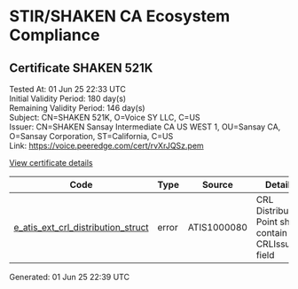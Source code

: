 # STIR/SHAKEN CA Ecosystem Compliance

## Certificate SHAKEN 521K

Tested At: 01 Jun 25 22:33 UTC\
Initial Validity Period: 180 day(s)\
Remaining Validity Period: 146 day(s)\
Subject: CN=SHAKEN 521K, O=Voice SY LLC, C=US\
Issuer: CN=SHAKEN Sansay Intermediate CA US WEST 1, OU=Sansay CA, O=Sansay Corporation, ST=California, C=US\
Link: https://voice.peeredge.com/cert/rvXrJQSz.pem

[View certificate details](https://x509.io/?cert=MIICnzCCAkSgAwIBAgIUQpx8cHEeOCDwuOHerm%2FzJiJkyUwwCgYIKoZIzj0EAwIwgYUxCzAJBgNVBAYTAlVTMRMwEQYDVQQIDApDYWxpZm9ybmlhMRswGQYDVQQKDBJTYW5zYXkgQ29ycG9yYXRpb24xEjAQBgNVBAsMCVNhbnNheSBDQTEwMC4GA1UEAwwnU0hBS0VOIFNhbnNheSBJbnRlcm1lZGlhdGUgQ0EgVVMgV0VTVCAxMB4XDTI1MDQyODEyMDYxOVoXDTI1MTAyNTEyMDYxOVowOjELMAkGA1UEBhMCVVMxFTATBgNVBAoMDFZvaWNlIFNZIExMQzEUMBIGA1UEAwwLU0hBS0VOIDUyMUswWTATBgcqhkjOPQIBBggqhkjOPQMBBwNCAATKWb%2BxWcMgS%2BwSToI4bnN94Am1tpBQFqKe7fIFtnX%2FDv83j7oqDeNZs1KNz7Q2aHvGglbPIdmQQSK6HooTM0lWo4HbMIHYMBYGCCsGAQUFBwEaBAowCKAGFgQ1MjFLMBcGA1UdIAQQMA4wDAYKYIZIAYb%2FCQEBBDAdBgNVHQ4EFgQUvSv6AsnS5QawLlZP0zJqoZYsYEowHwYDVR0jBBgwFoAUrNOT9UNDzAq%2BRVgXE32SfNzDAUYwRwYDVR0fBEAwPjA8oDqgOIY2aHR0cHM6Ly9hdXRoZW50aWNhdGUtYXBpLmljb25lY3Rpdi5jb20vZG93bmxvYWQvdjEvY3JsMAwGA1UdEwEB%2FwQCMAAwDgYDVR0PAQH%2FBAQDAgeAMAoGCCqGSM49BAMCA0kAMEYCIQDvnKNYqXYX0GUfw%2BTflQmoTCzt7w1ihvhnmdEAhDWopwIhANiKvtSqGk5Wh6dbKkfQxueGreImRsV%2FCfhSQKaOkn%2FB)

| Code | Type | Source | Details |
|------|------|--------|---------|
| [e_atis_ext_crl_distribution_struct](../../ISSUES/e_atis_ext_crl_distribution_struct/README.md) | error | ATIS1000080 | CRL Distribution Point shall contain a CRLIssuer field |


Generated: 01 Jun 25 22:39 UTC